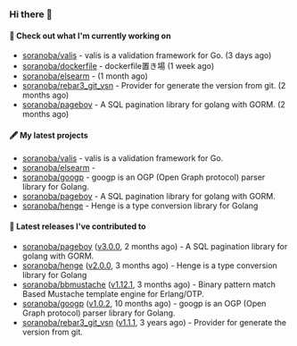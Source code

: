 ### Hi there 👋

#### 👷  Check out what I'm currently working on

- [soranoba/valis](https://github.com/soranoba/valis) - valis is a validation framework for Go. (3 days ago)
- [soranoba/dockerfile](https://github.com/soranoba/dockerfile) - dockerfile置き場 (1 week ago)
- [soranoba/elsearm](https://github.com/soranoba/elsearm) -  (1 month ago)
- [soranoba/rebar3_git_vsn](https://github.com/soranoba/rebar3_git_vsn) - Provider for generate the version from git. (2 months ago)
- [soranoba/pageboy](https://github.com/soranoba/pageboy) - A SQL pagination library for golang with GORM. (2 months ago)

#### 🖋️  My latest projects

- [soranoba/valis](https://github.com/soranoba/valis) - valis is a validation framework for Go.
- [soranoba/elsearm](https://github.com/soranoba/elsearm) - 
- [soranoba/googp](https://github.com/soranoba/googp) - googp is an OGP (Open Graph protocol) parser library for Golang.
- [soranoba/pageboy](https://github.com/soranoba/pageboy) - A SQL pagination library for golang with GORM.
- [soranoba/henge](https://github.com/soranoba/henge) - Henge is a type conversion library for Golang

#### 🚀  Latest releases I've contributed to

- [soranoba/pageboy](https://github.com/soranoba/pageboy) ([v3.0.0](https://github.com/soranoba/pageboy/releases/tag/v3.0.0), 2 months ago) - A SQL pagination library for golang with GORM.
- [soranoba/henge](https://github.com/soranoba/henge) ([v2.0.0](https://github.com/soranoba/henge/releases/tag/v2.0.0), 3 months ago) - Henge is a type conversion library for Golang
- [soranoba/bbmustache](https://github.com/soranoba/bbmustache) ([v1.12.1](https://github.com/soranoba/bbmustache/releases/tag/v1.12.1), 3 months ago) - Binary pattern match Based Mustache template engine for Erlang/OTP.
- [soranoba/googp](https://github.com/soranoba/googp) ([v1.0.2](https://github.com/soranoba/googp/releases/tag/v1.0.2), 10 months ago) - googp is an OGP (Open Graph protocol) parser library for Golang.
- [soranoba/rebar3_git_vsn](https://github.com/soranoba/rebar3_git_vsn) ([v1.1.1](https://github.com/soranoba/rebar3_git_vsn/releases/tag/v1.1.1), 3 years ago) - Provider for generate the version from git.
